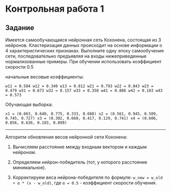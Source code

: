 # Контрольная работа 1

## Задание

Имеется самообучающаяся нейронная сеть Кохонена, состоящая из 3 нейронов. Кластеризация данных происходит на основе информации о 4 характеристических признаках. Выполните одну эпоху самообучения сети, последовательно предъявляя на входы нижеприведенные нормализованные примеры. При обучении использовать коэффициент скорости 0.5

начальные весовые коэффициенты:

`w11 = 0.584 w12 = 0.340 w13 = 0.812
w21 = 0.793 w22 = 0.843 w23 = 0.479
w31 = 0.673 w32 = 0.157 w33 = 0.358
w41 = 0.886 w42 = 0.183 w43 = 0.573`

Обучающая выборка:

`x1 = (0.663, 0.640, 0.775, 0.333, 0.688)
x2 = (0.561, 0.945, 0.509, 0.745, 0.727)
x3 = (0.302, 0.660, 0.417, 0.129, 0.741)
x4 = (0.606, 0.856, 0.636, 0.183, 0.899)`

---

Алгоритм обновления весов нейронной сети Кохонена:

1. Вычисляем расстояние между входным вектором и каждым нейроном.

2. Определяем нейрон-победитель (тот, у которого расстояние минимальное).

3. Корректируем веса нейрона-победителя по формуле: `w_new = w_old + α * (x - w_old)`, где `α = 0.5` -
   коэффициент скорости обучения.
